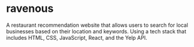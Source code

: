 # ravenous
 A restaurant recommendation website that allows users to search for local businesses based on their location and keywords. Using a tech stack that includes HTML, CSS, JavaScript, React, and the Yelp API.
